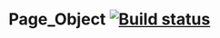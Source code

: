 # Page_Object [![Build status](https://ci.appveyor.com/api/projects/status/cn84x6endbjemuje?svg=true)](https://ci.appveyor.com/project/Maksim7777777/page-object)
